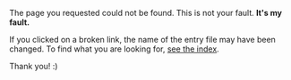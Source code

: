The page you requested could not be found. This is not your fault. **It's my fault.**

If you clicked on a broken link, the name of the entry file may have been changed.
To find what you are looking for, [see the index](/typoqsuat/map.html).

Thank you! :)
